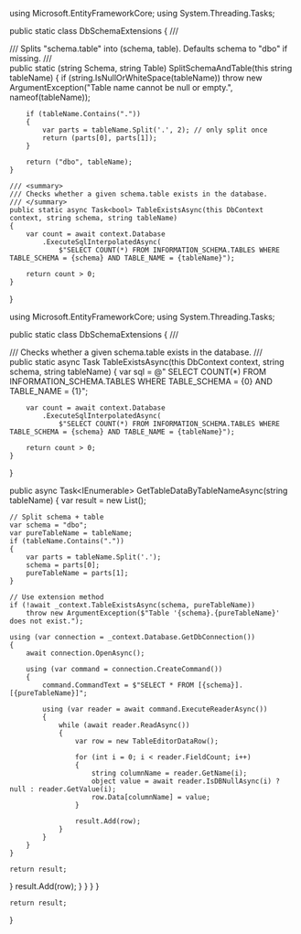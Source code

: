 using Microsoft.EntityFrameworkCore;
using System.Threading.Tasks;

public static class DbSchemaExtensions
{
    /// <summary>
    /// Splits "schema.table" into (schema, table). Defaults schema to "dbo" if missing.
    /// </summary>
    public static (string Schema, string Table) SplitSchemaAndTable(this string tableName)
    {
        if (string.IsNullOrWhiteSpace(tableName))
            throw new ArgumentException("Table name cannot be null or empty.", nameof(tableName));

        if (tableName.Contains("."))
        {
            var parts = tableName.Split('.', 2); // only split once
            return (parts[0], parts[1]);
        }

        return ("dbo", tableName);
    }

    /// <summary>
    /// Checks whether a given schema.table exists in the database.
    /// </summary>
    public static async Task<bool> TableExistsAsync(this DbContext context, string schema, string tableName)
    {
        var count = await context.Database
            .ExecuteSqlInterpolatedAsync(
                $"SELECT COUNT(*) FROM INFORMATION_SCHEMA.TABLES WHERE TABLE_SCHEMA = {schema} AND TABLE_NAME = {tableName}");

        return count > 0;
    }
}





using Microsoft.EntityFrameworkCore;
using System.Threading.Tasks;

public static class DbSchemaExtensions
{
    /// <summary>
    /// Checks whether a given schema.table exists in the database.
    /// </summary>
    public static async Task<bool> TableExistsAsync(this DbContext context, string schema, string tableName)
    {
        var sql = @"
            SELECT COUNT(*) 
            FROM INFORMATION_SCHEMA.TABLES 
            WHERE TABLE_SCHEMA = {0} AND TABLE_NAME = {1}";

        var count = await context.Database
            .ExecuteSqlInterpolatedAsync(
                $"SELECT COUNT(*) FROM INFORMATION_SCHEMA.TABLES WHERE TABLE_SCHEMA = {schema} AND TABLE_NAME = {tableName}");

        return count > 0;
    }
}




public async Task<IEnumerable<TableEditorDataRow>> GetTableDataByTableNameAsync(string tableName)
{
    var result = new List<TableEditorDataRow>();

    // Split schema + table
    var schema = "dbo";
    var pureTableName = tableName;
    if (tableName.Contains("."))
    {
        var parts = tableName.Split('.');
        schema = parts[0];
        pureTableName = parts[1];
    }

    // Use extension method
    if (!await _context.TableExistsAsync(schema, pureTableName))
        throw new ArgumentException($"Table '{schema}.{pureTableName}' does not exist.");

    using (var connection = _context.Database.GetDbConnection())
    {
        await connection.OpenAsync();

        using (var command = connection.CreateCommand())
        {
            command.CommandText = $"SELECT * FROM [{schema}].[{pureTableName}]";

            using (var reader = await command.ExecuteReaderAsync())
            {
                while (await reader.ReadAsync())
                {
                    var row = new TableEditorDataRow();

                    for (int i = 0; i < reader.FieldCount; i++)
                    {
                        string columnName = reader.GetName(i);
                        object value = await reader.IsDBNullAsync(i) ? null : reader.GetValue(i);
                        row.Data[columnName] = value;
                    }

                    result.Add(row);
                }
            }
        }
    }

    return result;
}
                    result.Add(row);
                }
            }
        }
    }

    return result;
}